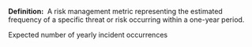 **Definition:** 
 A risk management metric representing the estimated frequency of a specific threat or risk occurring within a one-year period.

Expected number of yearly incident occurrences